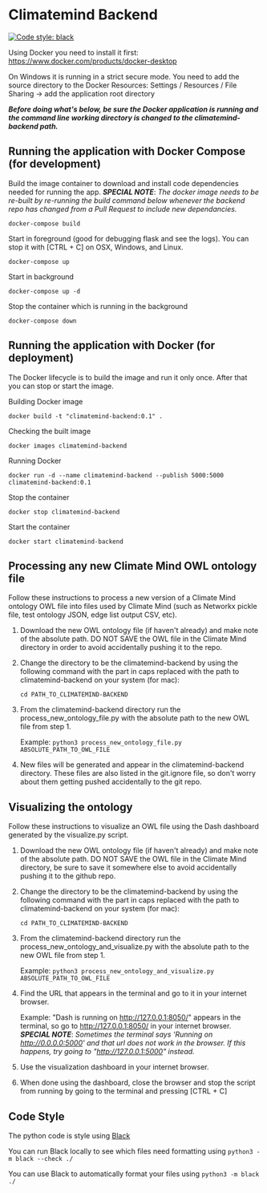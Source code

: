 # Climatemind Backend

[![Code style: black](https://img.shields.io/badge/code%20style-black-000000.svg)](https://github.com/psf/black)

Using Docker you need to install it first: https://www.docker.com/products/docker-desktop

On Windows it is running in a strict secure mode. You need to add the source directory to the Docker Resources: Settings / Resources / File Sharing -> add the application root directory

***Before doing what's below, be sure the Docker application is running and the command line working directory is changed to the climatemind-backend path.***

## Running the application with Docker Compose (for development)

Build the image container to download and install code dependencies needed for running the app. **_SPECIAL NOTE_**: _The docker image needs to be re-built by re-running the build command below whenever the backend repo has changed from a Pull Request to include new dependancies._

    docker-compose build

Start in foreground (good for debugging flask and see the logs). You can stop it with [CTRL + C] on OSX, Windows, and Linux.

    docker-compose up

Start in background

    docker-compose up -d

Stop the container which is running in the background

    docker-compose down

## Running the application with Docker (for deployment)

The Docker lifecycle is to build the image and run it only once. After that you can stop or start the image.

Building Docker image

    docker build -t "climatemind-backend:0.1" .

Checking the built image

    docker images climatemind-backend

Running Docker

    docker run -d --name climatemind-backend --publish 5000:5000 climatemind-backend:0.1

Stop the container

    docker stop climatemind-backend

Start the container

    docker start climatemind-backend


## Processing any new Climate Mind OWL ontology file

Follow these instructions to process a new version of a Climate Mind ontology OWL file into files used by Climate Mind (such as Networkx pickle file, test ontology JSON, edge list output CSV, etc).

1. Download the new OWL ontology file (if haven't already) and make note of the absolute path. DO NOT SAVE the OWL file in the Climate Mind directory in order to avoid accidentally pushing it to the repo.

2. Change the directory to be the climatemind-backend by using the following command with the part in caps replaced with the path to climatemind-backend on your system (for mac):

    `cd PATH_TO_CLIMATEMIND-BACKEND`

3. From the climatemind-backend directory run the process_new_ontology_file.py with the absolute path to the new OWL file from step 1.

    Example: `python3 process_new_ontology_file.py ABSOLUTE_PATH_TO_OWL_FILE`

4. New files will be generated and appear in the climatemind-backend directory. These files are also listed in the git.ignore file, so don't worry about them getting pushed accidentally to the git repo.


## Visualizing the ontology

Follow these instructions to visualize an OWL file using the Dash dashboard generated by the visualize.py script.

1. Download the new OWL ontology file (if haven't already) and make note of the absolute path. DO NOT SAVE the OWL file in the Climate Mind directory, be sure to save it somewhere else to avoid accidentally pushing it to the github repo.

2. Change the directory to be the climatemind-backend by using the following command with the part in caps replaced with the path to climatemind-backend on your system (for mac):

    `cd PATH_TO_CLIMATEMIND-BACKEND`

3. From the climatemind-backend directory run the process_new_ontology_and_visualize.py with the absolute path to the new OWL file from step 1.

    Example: `python3 process_new_ontology_and_visualize.py ABSOLUTE_PATH_TO_OWL_FILE`

4. Find the URL that appears in the terminal and go to it in your internet browser.

    Example: "Dash is running on http://127.0.0.1:8050/" appears in the terminal, so go to http://127.0.0.1:8050/ in your internet browser.
    **_SPECIAL NOTE_**: _Sometimes the terminal says 'Running on http://0.0.0.0:5000' and that url does not work in the browser. If this happens, try going to "http://127.0.0.1:5000" instead._

5. Use the visualization dashboard in your internet browser.

6. When done using the dashboard, close the browser and stop the script from running by going to the terminal and pressing [CTRL + C]

## Code Style
The python code is style using [Black](https://pypi.org/project/black/)

You can run Black locally to see which files need formatting using `python3 -m black --check ./`

You can use Black to automatically format your files using `python3 -m black ./`
